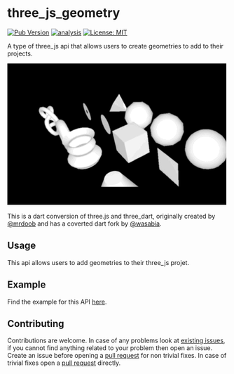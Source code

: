 # three_js_geometry

[![Pub Version](https://img.shields.io/pub/v/three_js_geometry)](https://pub.dev/packages/three_js_geometry)
[![analysis](https://github.com/Knightro63/three_js/actions/workflows/flutter.yml/badge.svg)](https://github.com/Knightro63/three_js/actions/)
[![License: MIT](https://img.shields.io/badge/license-MIT-purple.svg)](https://opensource.org/licenses/MIT)

A type of three_js api that allows users to create geometries to add to their projects.

![Gif of geometries rotating.](https://raw.githubusercontent.com/Knightro63/three_js/master/packages/three_js_geometry/assets/example.gif)

This is a dart conversion of three.js and three_dart, originally created by [@mrdoob](https://github.com/mrdoob) and has a coverted dart fork by [@wasabia](https://github.com/wasabia).

## Usage

This api allows users to add geometries to their three_js projet.

## Example

Find the example for this API [here](https://github.com/Knightro63/three_js/tree/main/packages/three_js_geometry/example/lib/main.dart).

## Contributing

Contributions are welcome.
In case of any problems look at [existing issues](https://github.com/Knightro63/three_js/issues), if you cannot find anything related to your problem then open an issue.
Create an issue before opening a [pull request](https://github.com/Knightro63/three_js/pulls) for non trivial fixes.
In case of trivial fixes open a [pull request](https://github.com/Knightro63/three_js/pulls) directly.
